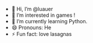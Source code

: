 - 👋 Hi, I’m @luauer
- 👀 I’m interested in games !
- 🌱 I’m currently learning Python.
- 😄 Pronouns: He
- ⚡ Fun fact: love lasagnas

<!---
luauer/luauer is a ✨ special ✨ repository because its `README.md` (this file) appears on your GitHub profile.
You can click the Preview link to take a look at your changes.
--->

